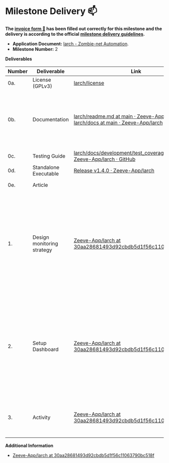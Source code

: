 # Milestone Delivery :mailbox:

**The [invoice form :pencil:](https://docs.google.com/forms/d/e/1FAIpQLSfmNYaoCgrxyhzgoKQ0ynQvnNRoTmgApz9NrMp-hd8mhIiO0A/viewform) has been filled out correctly for this milestone and the delivery is according to the official [milestone delivery guidelines](https://github.com/w3f/Grants-Program/blob/master/docs/Support%20Docs/milestone-deliverables-guidelines.md).**  

* **Application Document:** [larch - Zombie-net Automation](https://github.com/w3f/Grants-Program/blob/master/applications/Zeeve_Parachain_deployment_zoombienet_testing_automation.md).
* **Milestone Number:** 2

**Deliverables**


| Number | Deliverable | Link | Notes |
| ------------- | ------------- | ------------- |------------- |
| 0a. | License (GPLv3) |[larch/license](https://github.com/Zeeve-App/larch/blob/84da44beea04a399d91b1eb88d586e5e7e5c0058/license)| ...| 
| 0b.  | Documentation | [larch/readme.md at main · Zeeve-App/larch](https://github.com/Zeeve-App/larch/blob/84da44beea04a399d91b1eb88d586e5e7e5c0058/readme.md) [larch/docs at main · Zeeve-App/larch](https://github.com/Zeeve-App/larch/tree/main/docs) | Additionally docs are provided in the Larch application for users to understand usage and features | 
| 0c. | Testing Guide | [larch/docs/development/test_coverage.md at main · Zeeve-App/larch · GitHub](https://github.com/Zeeve-App/larch/blob/main/docs/development/test_coverage.md) | ... |
| 0d. | Standalone Executable | [Release v1.4.0 · Zeeve-App/larch](https://github.com/Zeeve-App/larch/releases/tag/v1.4.0) | ... |
| 0e. | Article | []() | Will be added soon |
| 1. | Design monitoring strategy | [Zeeve-App/larch at 30aa28681493d92cbdb5d1f56c11063790bc518f](https://github.com/Zeeve-App/larch/tree/30aa28681493d92cbdb5d1f56c11063790bc518f) | The Zombie-net doesn't provide any embedded monitoring tool, we will with the zombie-net setup automation, automatically setup prometheus and Grafana while configuring the zombie-net. |
| 2. | Setup Dashboard | [Zeeve-App/larch at 30aa28681493d92cbdb5d1f56c11063790bc518f](https://github.com/Zeeve-App/larch/tree/30aa28681493d92cbdb5d1f56c11063790bc518f) | The deployment done for Prometheus and Grafana will show standard Dashboard having system resource and zombie-net specific details shown on the aforementioned Grafana GUI Dashboard. |
| 3. | Activity | [Zeeve-App/larch at 30aa28681493d92cbdb5d1f56c11063790bc518f](https://github.com/Zeeve-App/larch/tree/30aa28681493d92cbdb5d1f56c11063790bc518f) | The system will log all the activities and operations performed by user |

**Additional Information**

- [Zeeve-App/larch at 30aa28681493d92cbdb5d1f56c11063790bc518f](https://github.com/Zeeve-App/larch/tree/30aa28681493d92cbdb5d1f56c11063790bc518f)